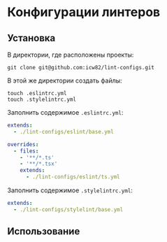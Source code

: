 # Конфигурации линтеров

## Установка

В директории, где расположены проекты:

```shell
git clone git@github.com:icw82/lint-configs.git
```

В этой же директории создать файлы:

```shell
touch .eslintrc.yml
touch .stylelintrc.yml
```

Заполнить содержимое ```.eslintrc.yml```:

```yml
extends:
  - ./lint-configs/eslint/base.yml

overrides:
  - files:
    - '**/*.ts'
    - '**/*.tsx'
    extends:
      - ./lint-configs/eslint/ts.yml
```

Заполнить содержимое ```.stylelintrc.yml```:

```yml
extends:
  - ./lint-configs/stylelint/base.yml
```

## Использование
